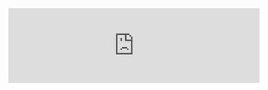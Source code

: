 <!--
# Image-Analysis-using-MATLAB-GUI
Manual_XiaoquanSun.pdf introduces how to use the GUI, and how I made it.
The algorithm and commands used in the GUI are explained in detail.
Video Demo at https://goo.gl/yywrij
-->
<iframe width="100%" src="https://www.youtube.com/watch?v=MHT2W4NjMJA" frameborder="0" allow="accelerometer; autoplay; encrypted-media; gyroscope; picture-in-picture" allowfullscreen></iframe>
